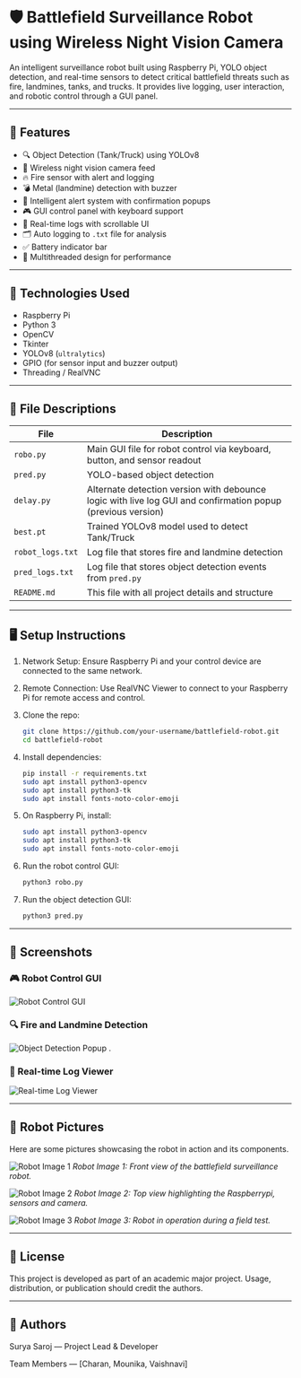 # 🛡️ Battlefield Surveillance Robot using Wireless Night Vision Camera

An intelligent surveillance robot built using Raspberry Pi, YOLO object detection, and real-time sensors to detect critical battlefield threats such as fire, landmines, tanks, and trucks. It provides live logging, user interaction, and robotic control through a GUI panel.

---

## 🔧 Features

- 🔍 Object Detection (Tank/Truck) using YOLOv8
- 📸 Wireless night vision camera feed
- 🔥 Fire sensor with alert and logging
- 💣 Metal (landmine) detection with buzzer
- 🧠 Intelligent alert system with confirmation popups
- 🎮 GUI control panel with keyboard support
- 🧾 Real-time logs with scrollable UI
- 🗂️ Auto logging to `.txt` file for analysis
- ✅ Battery indicator bar
- 🧵 Multithreaded design for performance

---

## 🧱 Technologies Used

- Raspberry Pi
- Python 3
- OpenCV
- Tkinter
- YOLOv8 (`ultralytics`)
- GPIO (for sensor input and buzzer output)
- Threading / RealVNC

---

## 📁 File Descriptions

| File | Description |
|------|-------------|
| `robo.py` | Main GUI file for robot control via keyboard, button, and sensor readout |
| `pred.py` | YOLO-based object detection |
| `delay.py` | Alternate detection version with debounce logic with live log GUI and confirmation popup (previous version) |
| `best.pt` | Trained YOLOv8 model used to detect Tank/Truck |
| `robot_logs.txt` | Log file that stores fire and landmine detection |
| `pred_logs.txt` | Log file that stores object detection events from `pred.py` |
| `README.md` | This file with all project details and structure |

---

## 🖥️ Setup Instructions

1. Network Setup: Ensure Raspberry Pi and your control device are connected to the same network.

2. Remote Connection: Use RealVNC Viewer to connect to your Raspberry Pi for remote access and control.

3. Clone the repo:
   ```bash
   git clone https://github.com/your-username/battlefield-robot.git
   cd battlefield-robot
   ```
4. Install dependencies:
   ```bash
   pip install -r requirements.txt
   sudo apt install python3-opencv
   sudo apt install python3-tk
   sudo apt install fonts-noto-color-emoji
   ```
5. On Raspberry Pi, install:
   ```bash
   sudo apt install python3-opencv
   sudo apt install python3-tk
   sudo apt install fonts-noto-color-emoji
   ```
6. Run the robot control GUI:
   ```bash
   python3 robo.py
   ```
7. Run the object detection GUI:
   ```bash
   python3 pred.py
   ```

---

## 📸 Screenshots

### 🎮 Robot Control GUI
![Robot Control GUI](./images/3.jpg)


### 🔍 Fire and Landmine Detection 
![Object Detection Popup](./images/1.jpg)
.

### 🧾 Real-time Log Viewer
![Real-time Log Viewer](./images/2.jpg)


---

## 🤖 Robot Pictures

Here are some pictures showcasing the robot in action and its components.

![Robot Image 1](./images/IMG-20250515-WA0009.JPG)
*Robot Image 1: Front view of the battlefield surveillance robot.*

![Robot Image 2](./images/IMG-20250515-WA0013.JPG)
*Robot Image 2: Top view highlighting the  Raspberrypi, sensors and camera.*

![Robot Image 3](./images/IMG-20250515-WA0012.JPG)
*Robot Image 3: Robot in operation during a field test.*

---
## 📜 License

This project is developed as part of an academic major project. Usage, distribution, or publication should credit the authors.

---

## 🙌 Authors

Surya Saroj — Project Lead & Developer

Team Members — [Charan, Mounika, Vaishnavi]
